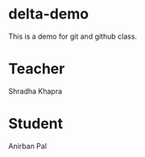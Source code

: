 # delta-demo
This is a demo for git and github class.

# Teacher
Shradha Khapra

# Student
Anirban Pal